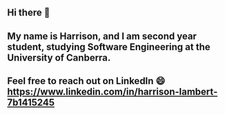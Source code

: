 ## Hi there 👋
## My name is Harrison, and I am second year student, studying Software Engineering at the University of Canberra.
## Feel free to reach out on LinkedIn 😄 https://www.linkedin.com/in/harrison-lambert-7b1415245
<!--
**hlambert95/hlambert95** is a ✨ _special_ ✨ repository because its `README.md` (this file) appears on your GitHub profile.

Here are some ideas to get you started:

- 🔭 I’m currently working on ...
- 🌱 I’m currently learning ...
- 👯 I’m looking to collaborate on ...
- 🤔 I’m looking for help with ...
- 💬 Ask me about ...
- 📫 How to reach me: ...
- 😄 Pronouns: ...
- ⚡ Fun fact: ...
-->
